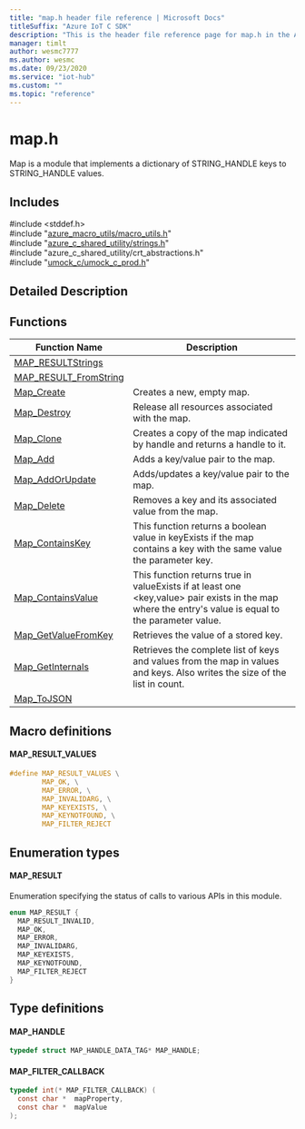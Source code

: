 ```yaml
---                             
title: "map.h header file reference | Microsoft Docs" 
titleSuffix: "Azure IoT C SDK"            
description: "This is the header file reference page for map.h in the Azure IoT C SDK. This SDK is used with Azure IoT Hub and Azure IoT Hub Device Provisioning Service"            
manager: timlt                 
author: wesmc7777              
ms.author: wesmc               
ms.date: 09/23/2020                    
ms.service: "iot-hub"             
ms.custom: ""                
ms.topic: "reference"        
---                            
```


# map.h 

Map is a module that implements a dictionary of STRING_HANDLE keys to STRING_HANDLE values.

## Includes

\#include <stddef.h>  
\#include "[azure_macro_utils/macro_utils.h](macro-utils-h.md)"  
\#include "[azure_c_shared_utility/strings.h](strings-h.md)"  
\#include "azure_c_shared_utility/crt_abstractions.h"  
\#include "[umock_c/umock_c_prod.h](umock-c-prod-h.md)"  

## Detailed Description

## Functions

Function Name                  | Description                                
--------------------------------|---------------------------------------------
[MAP_RESULTStrings](./map-h/map-resultstrings.md)            | 
[MAP_RESULT_FromString](./map-h/map-result-fromstring.md)            | 
[Map_Create](./map-h/map-create.md)            | Creates a new, empty map.
[Map_Destroy](./map-h/map-destroy.md)            | Release all resources associated with the map.
[Map_Clone](./map-h/map-clone.md)            | Creates a copy of the map indicated by handle and returns a handle to it.
[Map_Add](./map-h/map-add.md)            | Adds a key/value pair to the map.
[Map_AddOrUpdate](./map-h/map-addorupdate.md)            | Adds/updates a key/value pair to the map.
[Map_Delete](./map-h/map-delete.md)            | Removes a key and its associated value from the map.
[Map_ContainsKey](./map-h/map-containskey.md)            | This function returns a boolean value in keyExists if the map contains a key with the same value the parameter key.
[Map_ContainsValue](./map-h/map-containsvalue.md)            | This function returns true in valueExists if at least one <key,value> pair exists in the map where the entry's value is equal to the parameter value.
[Map_GetValueFromKey](./map-h/map-getvaluefromkey.md)            | Retrieves the value of a stored key.
[Map_GetInternals](./map-h/map-getinternals.md)            | Retrieves the complete list of keys and values from the map in values and keys. Also writes the size of the list in count.
[Map_ToJSON](./map-h/map-tojson.md)            | 

## Macro definitions

#### MAP_RESULT_VALUES

```C
#define MAP_RESULT_VALUES \
        MAP_OK, \
        MAP_ERROR, \
        MAP_INVALIDARG, \
        MAP_KEYEXISTS, \
        MAP_KEYNOTFOUND, \
        MAP_FILTER_REJECT 
```

## Enumeration types

#### MAP_RESULT

Enumeration specifying the status of calls to various APIs in this module. 

```C
enum MAP_RESULT {
  MAP_RESULT_INVALID,
  MAP_OK,
  MAP_ERROR,
  MAP_INVALIDARG,
  MAP_KEYEXISTS,
  MAP_KEYNOTFOUND,
  MAP_FILTER_REJECT
}
```

## Type definitions

#### MAP_HANDLE

```C
typedef struct MAP_HANDLE_DATA_TAG* MAP_HANDLE;
```

#### MAP_FILTER_CALLBACK

```C
typedef int(* MAP_FILTER_CALLBACK) (
  const char *  mapProperty,
  const char *  mapValue
);
```

